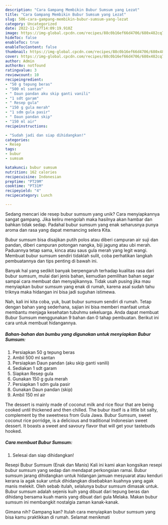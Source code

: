 ```yaml
---
description: "Cara Gampang Membikin Bubur Sumsum yang Lezat"
title: "Cara Gampang Membikin Bubur Sumsum yang Lezat"
slug: 506-cara-gampang-membikin-bubur-sumsum-yang-lezat
category: Uncategorized
date: 2022-11-27T14:09:19.910Z
image: https://img-global.cpcdn.com/recipes/88c0b16ef66d4706/680x482cq70/bubur-sumsum-foto-resep-utama.jpg
hideToc: false
enableToc: true
enableTocContent: false
thumbnail: https://img-global.cpcdn.com/recipes/88c0b16ef66d4706/680x482cq70/bubur-sumsum-foto-resep-utama.jpg
cover: https://img-global.cpcdn.com/recipes/88c0b16ef66d4706/680x482cq70/bubur-sumsum-foto-resep-utama.jpg
author: Admin
authorAv: notfound
ratingvalue: 3
reviewcount: 10
recipeingredient:
- "50 g tepung beras"
- "500 ml santan"
- " Daun pandan aku skip ganti vanili"
- "1 sdt garam"
- " Resep gula"
- "150 g gula merah"
- "1 sdm gula pasir"
- " Daun pandan skip"
- "150 ml air"
recipeinstructions:

- "Sudah jadi dan siap dihidangkan!"
categories:
- Resep
tags:
- bubur
- sumsum

katakunci: bubur sumsum 
nutrition: 162 calories
recipecuisine: Indonesian
preptime: "PT29M"
cooktime: "PT31M"
recipeyield: "4"
recipecategory: Lunch

---
```





Sedang mencari ide resep bubur sumsum yang unik? Cara menyiapkannya sangat gampang. Jika keliru mengolah maka hasilnya akan hambar dan bahkan tidak sedap. Padahal bubur sumsum yang enak seharusnya punya aroma dan rasa yang dapat memancing selera Kita.





Bubur sumsum bisa disajikan putih polos atau diberi campuran air suji dan pandan, diberi campuran potongan nangka, biji jagung atau ubi merah. Paduannya tetap sama, kinca atau saus gula merah yang legit wangi. Membuat bubur sumsum sendiri tidaklah sulit, coba perhatikan langkah pembuatannya dan tips penting di bawah ini.

Banyak hal yang sedikit banyak berpengaruh terhadap kualitas rasa dari bubur sumsum, mulai dari jenis bahan, kemudian pemilihan bahan segar sampai cara membuat dan menyajikannya. Tidak usah pusing jika mau menyiapkan bubur sumsum yang enak di rumah, karena asal sudah tahu triknya maka hidangan ini bisa jadi suguhan istimewa.






Nah, kali ini kita coba, yuk, buat bubur sumsum sendiri di rumah. Tetap dengan bahan yang sederhana, sajian ini bisa memberi manfaat untuk membantu menjaga kesehatan tubuhmu sekeluarga. Anda dapat membuat Bubur Sumsum menggunakan 9 bahan dan 0 tahap pembuatan. Berikut ini cara untuk membuat hidangannya.

<!--inarticleads1-->

##### Bahan-bahan dan bumbu yang digunakan untuk menyiapkan Bubur Sumsum:

1. Persiapkan 50 g tepung beras
1. Ambil 500 ml santan
1. Persiapkan  Daun pandan (aku skip ganti vanili)
1. Sediakan 1 sdt garam
1. Siapkan  Resep gula
1. Gunakan 150 g gula merah
1. Persiapkan 1 sdm gula pasir
1. Gunakan  Daun pandan (skip)
1. Ambil 150 ml air


The dessert is mainly made of coconut milk and rice flour that are being cooked until thickened and then chilled. The bubur itself is a little bit salty, complement by the sweetness from Gula Jawa. Bubur Sumsum, sweet coconut rice porridge, is a delicious and traditional Indonesian sweet dessert. It boasts a sweet and savoury flavor that will get your tastebuds hooked. 

<!--inarticleads2-->

##### Cara membuat Bubur Sumsum:


1. Selesai dan siap dihidangkan!

Resepi Bubur Sumsum (Enak dan Manis) Kali ini kami akan kongsikan resepi bubur sumsum yang sedap dan mendapat perkongsian ramai. Bubur sumsum jarang dihidangkan untuk hidangan jamuan mesyuarat atau kenduri kerana ia agak sukar untuk dihidangkan disebabkan kuahnya yang agak manis melekit. Oleh sebab itulah, selalunya bubur sumsum dimasak untuk. Bubur sumsum adalah sejenis kuih yang dibuat dari tepung beras dan dihidang bersama kuah manis yang dibuat dari gula Melaka. Makan bubur sumsum ini membangkit nostalgia zaman kanak-kanak. 

Gimana nih? Gampang kan? Itulah cara menyiapkan bubur sumsum yang bisa kamu praktikkan di rumah. Selamat menikmati
